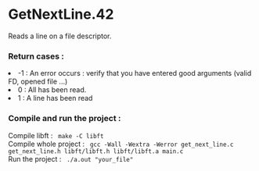 # GetNextLine.42

Reads a line on a file descriptor.

<h3> Return cases : </h3>
<li> -1 : An error occurs : verify that you have entered good arguments (valid FD, opened file ...) </li> 
<li> 0 : All has been read. </li>
<li> 1 : A line has been read </li>

<h3> Compile and run the project : </h3>
Compile libft : <code> make -C libft </code><br/>
Compile whole project : <code> gcc -Wall -Wextra -Werror get_next_line.c get_next_line.h libft/libft.h libft/libft.a main.c </code><br/>
Run the project : <code> ./a.out "your_file" </code>
